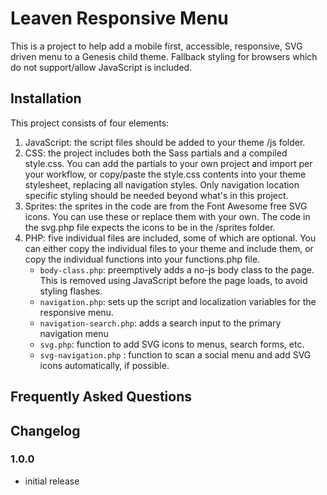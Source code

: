 # Leaven Responsive Menu

This is a project to help add a mobile first, accessible, responsive, SVG driven menu to a Genesis child theme. Fallback styling for browsers which do not support/allow JavaScript is included.

## Installation

This project consists of four elements:

1. JavaScript: the script files should be added to your theme /js folder.
2. CSS: the project includes both the Sass partials and a compiled style.css. You can add the partials to your own project and import per your workflow, or copy/paste the style.css contents into your theme stylesheet, replacing all navigation styles. Only navigation location specific styling should be needed beyond what's in this project.
3. Sprites: the sprites in the code are from the Font Awesome free SVG icons. You can use these or replace them with your own. The code in the svg.php file expects the icons to be in the /sprites folder.
4. PHP: five individual files are included, some of which are optional. You can either copy the individual files to your theme and include them, or copy the individual functions into your functions.php file.
	* `body-class.php`: preemptively adds a no-js body class to the page. This is removed using JavaScript before the page loads, to avoid styling flashes.
	* `navigation.php`: sets up the script and localization variables for the responsive menu.
	* `navigation-search.php`: adds a search input to the primary navigation menu
	* `svg.php`: function to add SVG icons to menus, search forms, etc.
	* `svg-navigation.php` : function to scan a social menu and add SVG icons automatically, if possible.

## Frequently Asked Questions

## Changelog

### 1.0.0
* initial release
